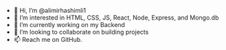 - 👋 Hi, I’m @alimirhashimli1
- 👀 I’m interested in HTML, CSS, JS, React, Node, Express, and Mongo.db
- 🌱 I’m currently working on my Backend
- 💞️ I’m looking to collaborate on building projects
- 📫 Reach me on GitHub.


